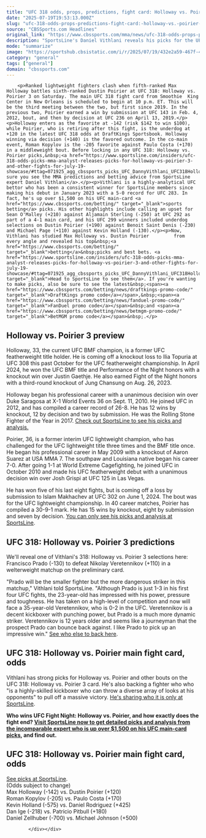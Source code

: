 ```yaml
---
title: "UFC 318 odds, props, predictions, fight card: Holloway vs. Poirier 3 picks from proven MMA expert"
date: "2025-07-19T19:53:13.000Z"
slug: "ufc-318-odds-props-predictions-fight-card:-holloway-vs.-poirier-3-picks-from-proven-mma-expert"
source: "CBSSports.com Headlines"
original_link: "https://www.cbssports.com/mma/news/ufc-318-odds-props-predictions-fight-card-holloway-vs-poirier-3-picks-from-proven-mma-expert/"
description: "SportsLine's Daniel Vithlani reveals his picks for the UFC 318 fight card from Smoothie King Center in New Orleans on Saturday"
mode: "summarize"
image: "https://sportshub.cbsistatic.com/i/r/2025/07/19/432e2a59-467f-4ceb-a4db-47d6fbcf22be/thumbnail/1200x675/5f3e62df82b4db068559afb3772944fd/max-holloway-ufc-mma-getty-images.jpg"
category: "general"
tags: ["general"]
domain: "cbssports.com"
---
```

<div id="readability-page-1" class="page"><div>
        
        
                            
                
        <p>Ranked lightweight fighters clash when fifth-ranked Max Holloway battles sixth-ranked Dustin Poirier at UFC 318: Holloway vs. Poirier 3 on Saturday. The main UFC 318 fight card from Smoothie  King Center in New Orleans is scheduled to begin at 10 p.m. ET. This will be the third meeting between the two, but first since 2019. In the previous two, Poirier earned a win by submission at UFC 143 in Feb. 4, 2012, bout, and then by decision at UFC 236 on April 13, 2019.</p><p>Holloway enters as the favorite at -142 (risk $142 to win $100), while Poirier, who is retiring after this fight, is the underdog at +120 in the latest UFC 318 odds at DraftKings Sportsbook. Holloway winning via decision (+140) is the favored outcome. In the co-main event, Roman Kopylov is the -205 favorite against Paulo Costa (+170) in a middleweight bout. Before locking in any UFC 318: Holloway vs. Poirier picks,&nbsp;<a href="https://www.sportsline.com/insiders/ufc-318-odds-picks-mma-analyst-releases-picks-for-holloway-vs-poirier-3-and-other-fights-for-july-19-showcase/#ttag=071925_agg_cbssports_picks_UFC_DannyVithlani_UFC318HollowayPoirier">make sure you see the MMA predictions and betting advice from SportsLine expert Daniel Vithlani</a>.</p><p>Vithlani is a highly-analytical UFC bettor who has been a consistent winner for SportsLine members since making his debut in January 2023 with a 5-0 record for UFC 283. In fact, he's up over $1,500 on his UFC main-card <a href="https://www.cbssports.com/betting/" target="_blank">sports betting</a> picks. His other highlights include calling an upset for Sean O'Malley (+210) against Aljamain Sterling (-250) at UFC 292 as part of a 4-1 main card, and his UFC 299 winners included underdog selections on Dustin Poirier (+190) against Benoit Saint Denis (-230) and Michael Page (+110) against Kevin Holland (-130).</p><p>Now, Vithlani has studied Max Holloway vs. Dustin Poirier         from every angle and revealed his top&nbsp;<a href="https://www.cbssports.com/betting/" target="_blank">betting</a>&nbsp;picks and best bets. <a href="https://www.sportsline.com/insiders/ufc-318-odds-picks-mma-analyst-releases-picks-for-holloway-vs-poirier-3-and-other-fights-for-july-19-showcase/#ttag=071925_agg_cbssports_picks_UFC_DannyVithlani_UFC318HollowayPoirier" target="_blank">Head to SportsLine to see them</a>. If you're wanting to make picks, also be sure to see the latest&nbsp;<span><a href="https://www.cbssports.com/betting/news/draftkings-promo-code/" target="_blank">DraftKings promo code</a></span>,&nbsp;<span><a href="https://www.cbssports.com/betting/news/fanduel-promo-code/" target="_blank">FanDuel promo code</a></span>&nbsp;and <span><a href="https://www.cbssports.com/betting/news/betmgm-promo-code/" target="_blank">BetMGM promo code</a></span>&nbsp;.</p>
        

<h2>Holloway vs. Poirier 3 preview&nbsp;</h2><p>Holloway, 33, the current UFC BMF champion, is a former UFC featherweight title holder. He is coming off a knockout loss to Ilia Topuria at UFC 308 this past October for the UFC featherweight championship. In April 2024, he won the UFC BMF title and Performance of the Night honors with a knockout win over Justin Gaethje. He also earned Fight of the Night honors with a third-round knockout of Jung Chansung on Aug. 26, 2023. </p><p>Holloway began his professional career with a unanimous decision win over Duke Saragosa at X-1 World Events 36 on Sept. 11, 2010. He joined UFC in 2012, and has compiled a career record of 26-8. He has 12 wins by knockout, 12 by decision and two by submission. He was the Rolling Stone Fighter of the Year in 2017.&nbsp;<a href="https://www.sportsline.com/insiders/ufc-318-odds-picks-mma-analyst-releases-picks-for-holloway-vs-poirier-3-and-other-fights-for-july-19-showcase/#ttag=071925_agg_cbssports_picks_UFC_DannyVithlani_UFC318HollowayPoirier">Check out SportsLine to see his picks and analysis.</a></p><p>Poirier, 36, is a former interim UFC lightweight champion, who has challenged for the UFC lightweight title three times and the BMF title once. He began his professional career in May 2009 with a knockout of Aaron Suarez at USA MMA 7. The southpaw and Louisiana native began his career 7-0. After going 1-1 at World Extreme Cagefighting, he joined UFC in October 2010 and made his UFC featherweight debut with a unanimous decision win over Josh Grispi at UFC 125 in Las Vegas.</p>
        

<p>He has won five of his last eight fights, but is coming off a loss by submission to Islam Makhachev at UFC 302 on June 1, 2024. The bout was for the UFC lightweight championship. In 40 career matches, Poirier has compiled a 30-9-1 mark. He has 15 wins by knockout, eight by submission and seven by decision.&nbsp;<a href="https://www.sportsline.com/insiders/ufc-318-odds-picks-mma-analyst-releases-picks-for-holloway-vs-poirier-3-and-other-fights-for-july-19-showcase/#ttag=071925_agg_cbssports_picks_UFC_DannyVithlani_UFC318HollowayPoirier">You can only see his picks and analysis at SportsLine</a>.&nbsp;</p><h2>UFC 318: Holloway vs. Poirier 3 predictions</h2><p>We'll reveal one of Vithlani's 318: Holloway vs. Poirier 3 selections here: Francisco Prado (-130) to defeat Nikolay Veretennikov (+110) in a welterweight matchup on the preliminary card.</p><p>"Prado will be the smaller fighter but the more dangerous striker in this matchup," Vithlani told SportsLine. "Although Prado is just 1-3 in his first four UFC fights, the 23-year-old has impressed with his power, pressure and toughness. He has taken on a high-level of competition and now will face a 35-year-old Veretennikov, who is 0-2 in the UFC. Veretennikov is a decent kickboxer with punching power, but Prado is a much more dynamic striker. Veretennikov is 12 years older and seems like a journeyman that the prospect Prado can bounce back against. I like Prado to pick up an impressive win."&nbsp;<a href="https://www.sportsline.com/insiders/ufc-318-odds-picks-mma-analyst-releases-picks-for-holloway-vs-poirier-3-and-other-fights-for-july-19-showcase/#ttag=071925_agg_cbssports_picks_UFC_DannyVithlani_UFC318HollowayPoirier">See who else to back here</a>.</p>
        

<h2>UFC 318: Holloway vs. Poirier main fight card, odds</h2><p>Vithlani has strong picks for Holloway vs. Poirier and other bouts on the UFC 318: Holloway vs. Poirier 3 card. He's also backing a fighter who who "is a highly-skilled kickboxer who can throw a diverse array of looks at his opponents" to pull off a massive victory.&nbsp;<a href="https://www.sportsline.com/insiders/ufc-318-odds-picks-mma-analyst-releases-picks-for-holloway-vs-poirier-3-and-other-fights-for-july-19-showcase/#ttag=071925_agg_cbssports_picks_UFC_DannyVithlani_UFC318HollowayPoirier">He's sharing who it is only at SportsLine</a>.</p><p><strong>Who wins UFC Fight Night: Holloway vs. Poirier, and how exactly does the fight end?&nbsp;<a href="https://www.sportsline.com/insiders/ufc-318-odds-picks-mma-analyst-releases-picks-for-holloway-vs-poirier-3-and-other-fights-for-july-19-showcase/#ttag=071925_agg_cbssports_picks_UFC_DannyVithlani_UFC318HollowayPoirier">Visit SportsLine now to get detailed picks and analysis from the incomparable expert who is up over $1,500 on his UFC main-card picks</a>, and find out.</strong></p><h2>UFC 318: Holloway vs. Poirier main fight card, odds&nbsp;</h2><p><a href="https://www.sportsline.com/insiders/ufc-318-odds-picks-mma-analyst-releases-picks-for-holloway-vs-poirier-3-and-other-fights-for-july-19-showcase/#ttag=071925_agg_cbssports_picks_UFC_DannyVithlani_UFC318HollowayPoirier" target="_blank">See picks at SportsLine</a>.<br>(Odds subject to change)<br>Max Holloway (-142) vs. Dustin Poirier (+120)<br>Roman Kopylov (-205) vs. Paulo Costa (+170)<br>Kevin Holland (-575) vs. Daniel Rodriguez (+425)<br>Dan Ige (-218) vs. Patricio Pitbull (+180)<br>Daniel Zellhuber (-700) vs. Michael Johnson (+500)</p>
        




        
            </div></div>